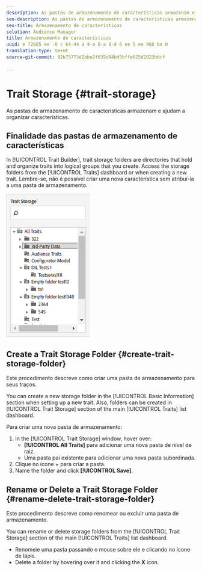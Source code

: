 ```yaml
---
description: As pastas de armazenamento de características armazenam e ajudam a organizar características.
seo-description: As pastas de armazenamento de características armazenam e ajudam a organizar características.
seo-title: Armazenamento de características
solution: Audience Manager
title: Armazenamento de características
uuid: e 72685 ee -0 c 64-44 a 4-a 8-a 8-d 6 ee 5 ee 968 ba 0
translation-type: tm+mt
source-git-commit: 92b75773d2bbe2f635d84bd5bffe625d2023b6cf

---
```



# Trait Storage {#trait-storage}

As pastas de armazenamento de características armazenam e ajudam a organizar características.

<!-- c_tb_storage.xml -->

## Finalidade das pastas de armazenamento de características

In [!UICONTROL Trait Builder], trait storage folders are directories that hold and organize traits into logical groups that you create. Access the storage folders from the [!UICONTROL Traits] dashboard or when creating a new trait. Lembre-se, não é possível criar uma nova característica sem atribuí-la a uma pasta de armazenamento.

![](assets/tb_storage.png)

## Create a Trait Storage Folder {#create-trait-storage-folder}

Este procedimento descreve como criar uma pasta de armazenamento para seus traços.

<!-- t_tb_create_storage.xml -->

You can create a new storage folder in the [!UICONTROL Basic Information] section when setting up a new trait. Also, folders can be created in [!UICONTROL Trait Storage] section of the main [!UICONTROL Traits] list dashboard.

Para criar uma nova pasta de armazenamento:

1. In the [!UICONTROL Trait Storage] window, hover over:
   * **[!UICONTROL All Traits]** para adicionar uma nova pasta de nível de raiz.
   * Uma pasta pai existente para adicionar uma nova pasta subordinada.
1. Clique no ícone + para criar a pasta.
1. Name the folder and click **[!UICONTROL Save]**.

## Rename or Delete a Trait Storage Folder {#rename-delete-trait-storage-folder}

Este procedimento descreve como renomear ou excluir uma pasta de armazenamento.

<!-- t_tb_rename_delete_storage.xml -->

You can rename or delete storage folders from the [!UICONTROL Trait Storage] section of the main [!UICONTROL Traits] list dashboard.

* Renomeie uma pasta passando o mouse sobre ele e clicando no ícone de lápis.
* Delete a folder by hovering over it and clicking the **X** icon.